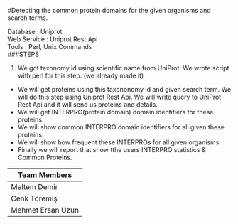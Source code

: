#Detecting the common protein domains for the given organisms and search terms.


Database : Uniprot<br>
Web Service : Uniprot Rest Api<br>
Tools : Perl, Unix Commands<br>
###STEPS
1. We got taxonomy id using scientific name from UniProt. We wrote script with perl for this step. (we already made it)
* We will get proteins using this taxononomy id and given search term. We will do this step using Uniprot Rest Api. We will write query to UniProt Rest Api and it will send us proteins and details.
* We will get INTERPRO(protein domain) domain identifiers for these proteins.
* We will show common INTERPRO domain identifiers for all given these proteins.
* We will show how frequent these INTERPROs for all given organisms.
* Finally we will report that  show tthe users INTERPRO statistics  & Common Proteins.



Team Members | 
------------ | 
Meltem Demir | 
Cenk Töremiş | 
Mehmet Ersan Uzun |
